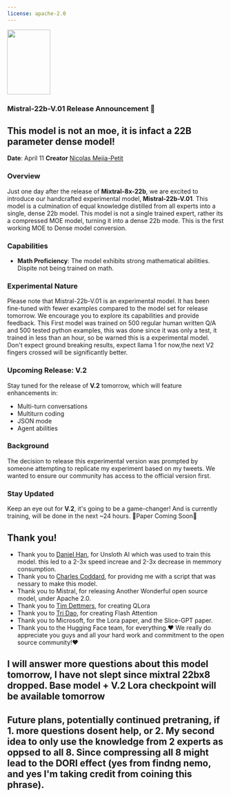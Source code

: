 ```yaml
---
license: apache-2.0
---
```

<img src="https://huggingface.co/Vezora/Mistral-22B-v0.1/resolve/main/unsloth.png" width="100" height="150" />

### Mistral-22b-V.01 Release Announcement 🚀

## This model is not an moe, it is infact a 22B parameter dense model!

**Date**: April 11
**Creator** [Nicolas Mejia-Petit](https://twitter.com/mejia_petit)

### Overview
Just one day after the release of **Mixtral-8x-22b**, we are excited to introduce our handcrafted experimental model, **Mistral-22b-V.01**. This model is a culmination of equal knowledge distilled from all experts into a single, dense 22b model. This model is not a single trained expert, rather its a compressed MOE model, turning it into a dense 22b mode. This is the first working MOE to Dense model conversion.

### Capabilities
- **Math Proficiency**: The model exhibits strong mathematical abilities. Dispite not being trained on math.

### Experimental Nature
Please note that Mistral-22b-V.01 is an experimental model. It has been fine-tuned with fewer examples compared to the model set for release tomorrow. We encourage you to explore its capabilities and provide feedback. This First model was trained on 500 regular human written Q/A and 500 tested python examples, this was done since it was only a test, it trained in less than an hour, so be warned this is a experimental model. Don't expect ground breaking results, expect llama 1 for now,the next V2 fingers crossed will be significantly better.

### Upcoming Release: V.2
Stay tuned for the release of **V.2** tomorrow, which will feature enhancements in:
- Multi-turn conversations
- Multiturn coding
- JSON mode
- Agent abilities

### Background
The decision to release this experimental version was prompted by someone attempting to replicate my experiment based on my tweets. We wanted to ensure our community has access to the official version first.

### Stay Updated
Keep an eye out for **V.2**, it's going to be a game-changer! And is currently training, will be done in the next ~24 hours. 🌟Paper Coming Soon🌟

## Thank you!
- Thank you to [Daniel Han](https://twitter.com/danielhanchen), for Unsloth AI which was used to train this model. this led to a 2-3x speed increae and 2-3x decrease in memmory consumption.
- Thank you to [Charles Coddard](https://twitter.com/chargoddard), for providng me with a script that was nessary to make this model.
- Thank you to Mistral, for releasing Another Wonderful open source model, under Apache 2.0.
- Thank you to [Tim Dettmers](https://twitter.com/Tim_Dettmers), for creating QLora
- Thank you to [Tri Dao](https://twitter.com/tri_dao), for creating Flash Attention
- Thank you to Microsoft, for the Lora paper, and the Slice-GPT paper.
- Thank you to the Hugging Face team, for everything.❤️ We really do appreciate you guys and all your hard work and commitment to the open source community!❤️

## I will answer more questions about this model tomorrow, I have not slept since mixtral 22bx8 dropped. Base model + V.2 Lora checkpoint will be available tomorrow ##

## Future plans, potentially continued pretraning, if 1. more questions dosent help, or 2. My second idea to only use the knowledge from 2 experts as oppsed to all 8. Since compressing all 8 might lead to the DORI effect (yes from findng nemo, and yes I'm taking credit from coining this phrase).